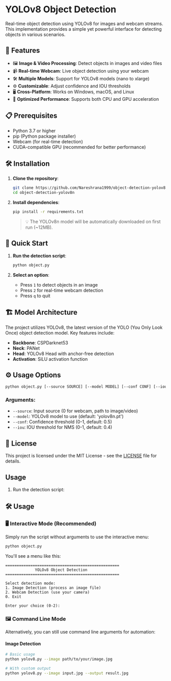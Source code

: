 # YOLOv8 Object Detection
Real-time object detection using YOLOv8 for images and webcam streams. This implementation provides a simple yet powerful interface for detecting objects in various scenarios.

## 🚀 Features

- 🖼️ **Image & Video Processing**: Detect objects in images and video files
- 📹 **Real-time Webcam**: Live object detection using your webcam
- 🛠️ **Multiple Models**: Support for YOLOv8 models (nano to xlarge)
- ⚙️ **Customizable**: Adjust confidence and IOU thresholds
- 🖥️ **Cross-Platform**: Works on Windows, macOS, and Linux
- 🚀 **Optimized Performance**: Supports both CPU and GPU acceleration

## 📋 Prerequisites

- Python 3.7 or higher
- pip (Python package installer)
- Webcam (for real-time detection)
- CUDA-compatible GPU (recommended for better performance)

## 🛠️ Installation

1. **Clone the repository**:
   ```bash
   git clone https://github.com/Nareshrana1999/object-detection-yolov8n.git
   cd object-detection-yolov8n
   ```

2. **Install dependencies**:
   ```bash
   pip install -r requirements.txt
   ```

   > 💡 The YOLOv8n model will be automatically downloaded on first run (~12MB).

## 🚀 Quick Start

1. **Run the detection script**:
   ```bash
   python object.py
   ```

2. **Select an option**:
   - Press `1` to detect objects in an image
   - Press `2` for real-time webcam detection
   - Press `q` to quit

## 🏗️ Model Architecture

The project utilizes YOLOv8, the latest version of the YOLO (You Only Look Once) object detection model. Key features include:

- **Backbone**: CSPDarknet53
- **Neck**: PANet
- **Head**: YOLOv8 Head with anchor-free detection
- **Activation**: SiLU activation function

## ⚙️ Usage Options

```bash
python object.py [--source SOURCE] [--model MODEL] [--conf CONF] [--iou IOU]
```

### Arguments:
- `--source`: Input source (0 for webcam, path to image/video)
- `--model`: YOLOv8 model to use (default: 'yolov8n.pt')
- `--conf`: Confidence threshold (0-1, default: 0.5)
- `--iou`: IOU threshold for NMS (0-1, default: 0.4)

## 📜 License

This project is licensed under the MIT License - see the [LICENSE](LICENSE) file for details.


## Usage

1. Run the detection script:
## 🛠️ Usage

### 🖥️ Interactive Mode (Recommended)

Simply run the script without arguments to use the interactive menu:

```bash
python object.py
```

You'll see a menu like this:
```
==================================================
             YOLOv8 Object Detection              
==================================================

Select detection mode:
1. Image Detection (process an image file)
2. Webcam Detection (use your camera)
0. Exit

Enter your choice (0-2):
```

### 🖼️ Command Line Mode

Alternatively, you can still use command line arguments for automation:

#### Image Detection
```bash
# Basic usage
python yolov8.py --image path/to/your/image.jpg

# With custom output
python yolov8.py --image input.jpg --output result.jpg

